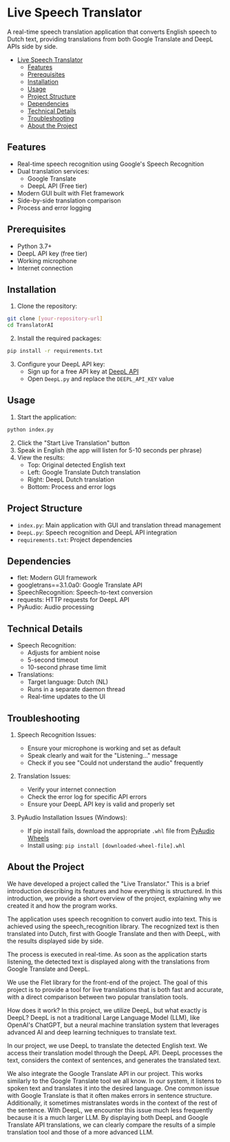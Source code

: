 # Live Speech Translator

A real-time speech translation application that converts English speech to Dutch text, providing translations from both Google Translate and DeepL APIs side by side.

- [Live Speech Translator](#live-speech-translator)
  - [Features](#features)
  - [Prerequisites](#prerequisites)
  - [Installation](#installation)
  - [Usage](#usage)
  - [Project Structure](#project-structure)
  - [Dependencies](#dependencies)
  - [Technical Details](#technical-details)
  - [Troubleshooting](#troubleshooting)
  - [About the Project](#about-the-project)


## Features

- Real-time speech recognition using Google's Speech Recognition
- Dual translation services:
  - Google Translate
  - DeepL API (Free tier)
- Modern GUI built with Flet framework
- Side-by-side translation comparison
- Process and error logging

## Prerequisites

- Python 3.7+
- DeepL API key (free tier)
- Working microphone
- Internet connection

## Installation

1. Clone the repository:
```bash
git clone [your-repository-url]
cd TranslatorAI
```

2. Install the required packages:
```bash
pip install -r requirements.txt
```

3. Configure your DeepL API key:
   - Sign up for a free API key at [DeepL API](https://www.deepl.com/pro-api)
   - Open `DeepL.py` and replace the `DEEPL_API_KEY` value

## Usage

1. Start the application:
```bash
python index.py
```

2. Click the "Start Live Translation" button
3. Speak in English (the app will listen for 5-10 seconds per phrase)
4. View the results:
   - Top: Original detected English text
   - Left: Google Translate Dutch translation
   - Right: DeepL Dutch translation
   - Bottom: Process and error logs

## Project Structure

- `index.py`: Main application with GUI and translation thread management
- `DeepL.py`: Speech recognition and DeepL API integration
- `requirements.txt`: Project dependencies

## Dependencies

- flet: Modern GUI framework
- googletrans==3.1.0a0: Google Translate API
- SpeechRecognition: Speech-to-text conversion
- requests: HTTP requests for DeepL API
- PyAudio: Audio processing

## Technical Details

- Speech Recognition:
  - Adjusts for ambient noise
  - 5-second timeout
  - 10-second phrase time limit
- Translations:
  - Target language: Dutch (NL)
  - Runs in a separate daemon thread
  - Real-time updates to the UI

## Troubleshooting

1. Speech Recognition Issues:
   - Ensure your microphone is working and set as default
   - Speak clearly and wait for the "Listening..." message
   - Check if you see "Could not understand the audio" frequently

2. Translation Issues:
   - Verify your internet connection
   - Check the error log for specific API errors
   - Ensure your DeepL API key is valid and properly set

3. PyAudio Installation Issues (Windows):
   - If pip install fails, download the appropriate `.whl` file from [PyAudio Wheels](https://www.lfd.uci.edu/~gohlke/pythonlibs/#pyaudio)
   - Install using: `pip install [downloaded-wheel-file].whl`

## About the Project

We have developed a project called the "Live Translator." This is a brief introduction describing its features and how everything is structured. In this introduction, we provide a short overview of the project, explaining why we created it and how the program works.

The application uses speech recognition to convert audio into text. This is achieved using the speech_recognition library. The recognized text is then translated into Dutch, first with Google Translate and then with DeepL, with the results displayed side by side.

The process is executed in real-time. As soon as the application starts listening, the detected text is displayed along with the translations from Google Translate and DeepL.

We use the Flet library for the front-end of the project. The goal of this project is to provide a tool for live translations that is both fast and accurate, with a direct comparison between two popular translation tools.

How does it work? In this project, we utilize DeepL, but what exactly is DeepL? DeepL is not a traditional Large Language Model (LLM), like OpenAI's ChatGPT, but a neural machine translation system that leverages advanced AI and deep learning techniques to translate text.

In our project, we use DeepL to translate the detected English text. We access their translation model through the DeepL API. DeepL processes the text, considers the context of sentences, and generates the translated text.

We also integrate the Google Translate API in our project. This works similarly to the Google Translate tool we all know. In our system, it listens to spoken text and translates it into the desired language. One common issue with Google Translate is that it often makes errors in sentence structure. Additionally, it sometimes mistranslates words in the context of the rest of the sentence. With DeepL, we encounter this issue much less frequently because it is a much larger LLM. By displaying both DeepL and Google Translate API translations, we can clearly compare the results of a simple translation tool and those of a more advanced LLM.

